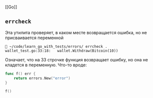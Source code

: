 [[Go]]
## `errcheck`
Эта утилита проверяет, в каком месте возвращается ошибка, но не присваивается переменной
```shell
 ~/code/learn_go_with_tests/errors/ errcheck .
wallet_test.go:33:18:   wallet.Withdraw(Bitcoin(10))
```
Означает, что на 33 строчке функция возвращает ошибку, но она не кладется в переменную. Что-то вроде:
```go
func f() err {
	return errors.New("error")
}

f()
```
